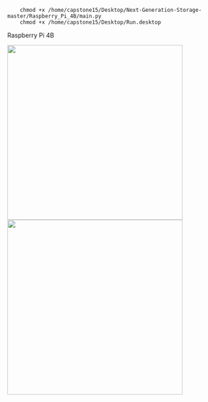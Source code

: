         chmod +x /home/capstone15/Desktop/Next-Generation-Storage-master/Raspberry_Pi_4B/main.py
        chmod +x /home/capstone15/Desktop/Run.desktop

Raspberry Pi 4B




<p float="left">
  <img src="https://github.com/salmon-wasabee/Next-Generation-Storage/assets/73149628/d51468a2-ae63-423b-a559-a1690834d1ae" width="400" />
  <img src="https://github.com/salmon-wasabee/Next-Generation-Storage/assets/73149628/580e22b5-1a65-4a5e-ae34-bb61a8ce006d" width="400" /> 
</p>
